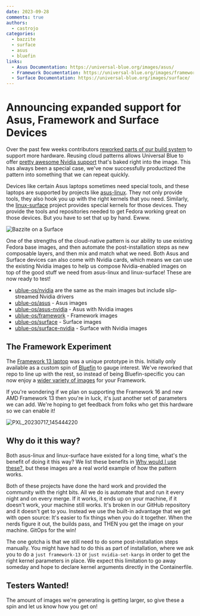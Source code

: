 ```yaml
---
date: 2023-09-28
comments: true
authors: 
  - castrojo
categories:
  - bazzite
  - surface
  - asus
  - bluefin
links:
  - Asus Documentation: https://universal-blue.org/images/asus/
  - Framework Documentation: https://universal-blue.org/images/framework/
  - Surface Documentation: https://universal-blue.org/images/surface/
---
```

# Announcing expanded support for Asus, Framework and Surface Devices

Over the past few weeks contributors [reworked parts of our build system](https://github.com/ublue-os/main/issues/356) to  support more hardware. Reusing cloud patterns allows Universal Blue to offer [pretty awesome Nvidia support](/images/nvidia/) that's baked right into the image. This has always been a special case, we've now successfully productized the pattern into something that we can repeat quickly.

Devices like certain Asus laptops sometimes need special tools, and these laptops are supported by projects like [asus-linux](https://asus-linux.org/). They not only provide tools, they also hook you up with the right kernels that you need. Similarly, the [linux-surface](https://github.com/linux-surface/linux-surface) project provides special kernels for those devices. They provide the tools and repositories needed to get Fedora working great on those devices. But you have to set that up by hand. Ewww. 

![Bazzite on a Surface](https://github.com/ublue-os/website/assets/1264109/f916e5ec-351d-4157-8d8e-6afd4899f08c)


One of the strengths of the cloud-native pattern is our ability to use existing Fedora base images, and then automate the post-installation steps as new composable layers, and then mix and match what we need. Both Asus and Surface devices can also come with Nvidia cards, which means we can use the existing Nvidia images to help us compose Nvidia-enabled images on top of the good stuff we need from asus-linux and linux-surface! These are now ready to test!  

- [ublue-os/nvidia](https://github.com/ublue-os/nvidia) are the same as the main images but include slip-streamed Nvidia drivers
- [ublue-os/asus](https://github.com/ublue-os/asus) - Asus images
- [ublue-os/asus-nvidia](https://github.com/ublue-os/asus-nvidia) - Asus with Nvidia images
- [ublue-os/framework](https://github.com/ublue-os/framework) - Framework images
- [ublue-os/surface](https://github.com/ublue-os/surface) - Surface images
- [ublue-os/surface-nvidia](https://github.com/ublue-os/surface-nvidia) - Surface with Nvidia images

## The Framework Experiment

The [Framework 13 laptop](https://community.frame.work/t/custom-fedora-oci-images-for-framework-laptops/34253?u=jorge_castro) was a unique prototype in this. Initially only available as a custom spin of [Bluefin](/images/bluefin) to gauge interest. We've reworked that repo to line up with the rest, so instead of being Bluefin-specific you can now enjoy a [wider variety of images](https://github.com/orgs/ublue-os/packages?repo_name=framework) for your Framework.

If you're wondering if we plan on supporting the Framework 16 and new AMD Framework 13 then you're in luck, it's just another set of parameters we can add. We're hoping to get feedback from folks who get this hardware so we can enable it! 

![PXL_20230717_145444220](https://github.com/ublue-os/website/assets/1264109/b3acde75-6d04-4208-bf0f-bf0b10f02f01)


## Why do it this way?

Both asus-linux and linux-surface have existed for a long time, what's the benefit of doing it this way? We list these benefits in [Why would I use these?](/#why-would-i-use-these), but these images are a real world example of how the pattern works.

Both of these projects have done the hard work and provided the community with the right bits. All we do is automate that and run it every night and on every merge. If it works, it ends up on your machine, if it doesn't work, your machine still works. It's broken in our GitHub repository and it doesn't get to you. Instead we use the built-in advantage that we get with open source: It's easier to fix things when you do it together. When the nerds figure it out, the builds pass, and THEN you get the image on your machine. GitOps for the win!

The one gotcha is that we still need to do some post-installation steps manually. You might have had to do this as part of installation, where we ask you to do a `just framework-13` or `just nvidia-set-kargs` in order to get the right kernel parameters in place. We expect this limitation to go away someday and hope to declare kernel arguments directly in the Containerfile. 

## Testers Wanted!

The amount of images we're generating is getting larger, so give these a spin and let us know how you get on! 
